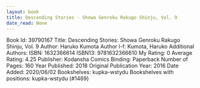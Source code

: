 ```yaml
---
layout: book
title: Descending Stories - Showa Genroku Rakugo Shinju, Vol. 9
date_read: None
---
```


Book Id: 39790167
Title: Descending Stories: Showa Genroku Rakugo Shinju, Vol. 9
Author: Haruko Kumota
Author l-f: Kumota, Haruko
Additional Authors: 
ISBN: 1632366614
ISBN13: 9781632366610
My Rating: 0
Average Rating: 4.25
Publisher: Kodansha Comics
Binding: Paperback
Number of Pages: 160
Year Published: 2018
Original Publication Year: 2016
Date Added: 2020/06/02
Bookshelves: kupka-wstydu
Bookshelves with positions: kupka-wstydu (#1469)

